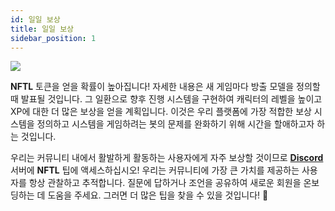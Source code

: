 ```yaml
---
id: 일일 보상
title: 일일 보상
sidebar_position: 1
---
```


![](/img/twitch-stream.png)

**NFTL** 토큰을 얻을 확률이 높아집니다! 자세한 내용은 새 게임마다 방출 모델을 정의할 때 발표될 것입니다. 그 일환으로 향후 진행 시스템을 구현하여 캐릭터의 레벨을 높이고 XP에 대한 더 많은 보상을 얻을 계획입니다. 이것은 우리 플랫폼에 가장 적합한 보상 시스템을 정의하고 시스템을 게임하려는 봇의 문제를 완화하기 위해 시간을 할애하고자 하는 것입니다.

우리는 커뮤니티 내에서 활발하게 활동하는 사용자에게 자주 보상할 것이므로 **[Discord](https://discord.gg/niftyleague)** 서버에 **NFTL** 팁에 액세스하십시오! 우리는 커뮤니티에 가장 큰 가치를 제공하는 사용자를 항상 관찰하고 추적합니다. 질문에 답하거나 조언을 공유하여 새로운 회원을 온보딩하는 데 도움을 주세요. 그러면 더 많은 팁을 찾을 수 있을 것입니다! 🙌
